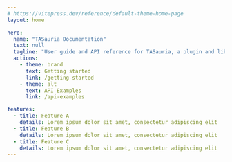 ```yaml
---
# https://vitepress.dev/reference/default-theme-home-page
layout: home

hero:
  name: "TASauria Documentation"
  text: null
  tagline: "User guide and API reference for TASauria, a plugin and library for remotely controlling the BizHawk emulator."
  actions:
    - theme: brand
      text: Getting started
      link: /getting-started
    - theme: alt
      text: API Examples
      link: /api-examples

features:
  - title: Feature A
    details: Lorem ipsum dolor sit amet, consectetur adipiscing elit
  - title: Feature B
    details: Lorem ipsum dolor sit amet, consectetur adipiscing elit
  - title: Feature C
    details: Lorem ipsum dolor sit amet, consectetur adipiscing elit
---
```


